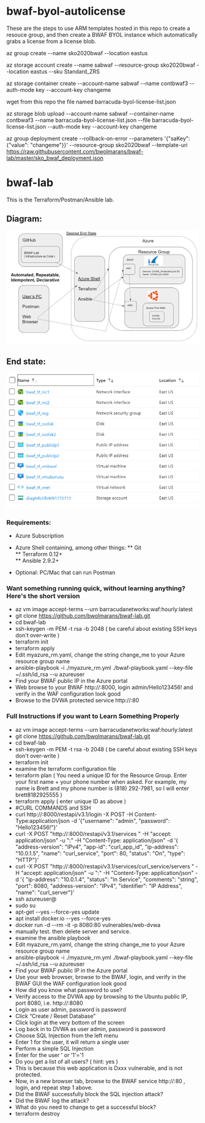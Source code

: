 # bwaf-byol-autolicense
These are the steps to use ARM templates hosted in this repo to create a resouce group, and then create a BWAF BYOL instance which automatically grabs a license from a license blob.

az group create --name sko2020bwaf --location eastus

az storage account create --name sabwaf --resource-group sko2020bwaf --location eastus --sku Standard_ZRS

az storage container create --account-name sabwaf --name contbwaf3 --auth-mode key --account-key changeme

wget from this repo the file named barracuda-byol-license-list.json

az storage blob upload --account-name sabwaf --container-name contbwaf3 --name barracuda-byol-license-list.json --file barracuda-byol-license-list.json --auth-mode key --account-key changeme

az group deployment create --rollback-on-error --parameters '{"saKey": {"value": "changeme"}}' --resource-group sko2020bwaf --template-uri https://raw.githubusercontent.com/bwolmarans/bwaf-lab/master/sko_bwaf_deployment.json


# bwaf-lab #

This is the Terraform/Postman/Ansible lab.

## Diagram: ##

![Test Image 3](https://github.com/bwolmarans/bwaf-lab/blob/master/rrrr.png)

## End state: ##

![Test Image 4](https://github.com/bwolmarans/bwaf-lab/blob/master/resources_list.png)

### Requirements: ###

* Azure Subscription  
* Azure Shell containing, among other things:
** Git  
** Terraform 0.12+  
** Ansible 2.9.2+  
  
* Optional: PC/Mac that can run Postman  

### Want something running quick, without learning anything? Here's the short version ###
* az vm image accept-terms --urn barracudanetworks:waf:hourly:latest  
* git clone https://github.com/bwolmarans/bwaf-lab.git  
* cd bwaf-lab  
* ssh-keygen -m PEM -t rsa -b 2048 ( be careful about existing SSH keys don't over-write )  
* terraform init
* terraform apply
* Edit myazure_rm.yaml, change the string change_me to your Azure resource group name
* ansible-playbook -i ./myazure_rm.yml ./bwaf-playbook.yaml --key-file ~/.ssh/id_rsa --u azureuser
* Find your BWAF public IP in the Azure portal  
* Web browse to your BWAF http://<bwaf public ip>:8000, login admin/Hello123456! and verify in the WAF configuration look good  
* Browse to the DVWA protected service http://<bwaf public ip>:80
  
### Full Instructions if you want to Learn Something Properly ###
* az vm image accept-terms --urn barracudanetworks:waf:hourly:latest  
* git clone https://github.com/bwolmarans/bwaf-lab.git  
* cd bwaf-lab  
* ssh-keygen -m PEM -t rsa -b 2048 ( be careful about existing SSH keys don't over-write )  
* terraform init  
* examine the terraform configuration file
* terraform plan ( You need a unique ID for the Resource Group. Enter your first name + your phone number when asked. For example, my name is Brett and my phone number is (818) 292-7981, so I will enter brett8182925555 )  
* terraform apply ( enter unique ID as above )  
* #CURL COMMANDS and SSH
* curl http://<your BWAF public IP>:8000/restapi/v3.1/login -X POST -H Content-Type:application/json -d '{"username": "admin", "password": "Hello123456!"}' 
* curl -X POST "http://<your BWAF public IP>:8000/restapi/v3.1/services " -H "accept: application/json" -u "<your token>:" -H "Content-Type: application/json" -d '{ "address-version": "IPv4", "app-id": "curl_app_id", "ip-address": "10.0.1.5", "name": "curl_service", "port": 80, "status": "On", "type": "HTTP"}'
* curl -X POST "http://<your BWAF public IP>:8000/restapi/v3.1/services/curl_service/servers " -H "accept: application/json" -u "<your token>:" -H "Content-Type: application/json" -d '{ "ip-address": "10.0.1.4", "status": "In Service", "comments": "string", "port": 8080, "address-version": "IPv4", "identifier": "IP Address", "name": "curl_server"}'
* ssh azureuser@<your ubuntu public IP>
* sudo su
* apt-get --yes --force-yes update
* apt install docker.io --yes --force-yes
* docker run -d --rm -it -p 8080:80 vulnerables/web-dvwa
* manually test. then delete server and service.
* examine the ansible playbook
* Edit myazure_rm.yaml, change the string change_me to your Azure resource group name  
* ansible-playbook -i ./myazure_rm.yml ./bwaf-playbook.yaml --key-file ~/.ssh/id_rsa --u azureuser
* Find your BWAF public IP in the Azure portal  
* Use your web browser, browse to the BWAF, login, and verify in the BWAF GUI the WAF configuration look good  
* How did you know what password to use?  
* Verify access to the DVWA app by browsing to the Ubuntu public IP, port 8080, i.e. http://<Ubuntu public ip>:8080  
* Login as user admin, password is password  
* Click “Create / Reset Database”  
* Click login at the very bottom of the screen  
* Log back in to DVWA as user admin, password is password  
* Choose SQL Injection from the left menu  
* Enter 1 for the user, it will return a single user  
* Perform a simple SQL Injection  
* Enter for the user ' or '1'='1  
* Do you get a list of all users? ( hint: yes )  
* This is because this web application is Dxxx vulnerable, and is not protected.  
* Now, in a new browser tab, browse to the BWAF service http://<bwaf public ip>:80 , login, and repeat step 1 above.  
* Did the BWAF successfully block the SQL injection attack?  
* Did the BWAF log the attack?  
* What do you need to change to get a successful block?  
* terraform destroy  
